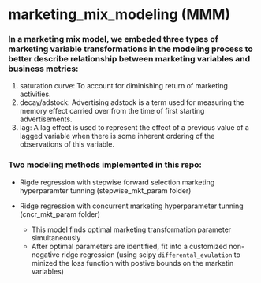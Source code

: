 # marketing_mix_modeling (MMM)

### In a marketing mix model, we embeded three types of marketing variable transformations in the modeling process to better describe relationship between marketing variables and business metrics:
1. saturation curve: To account for diminishing return of marketing activities.
2. decay/adstock: Advertising adstock is a term used for measuring the memory effect carried over from the time of first starting advertisements.
3. lag: A lag effect is used to represent the effect of a previous value of a lagged variable when there is some inherent ordering of the observations of this variable. 

### Two modeling methods implemented in this repo:
* Rigde regression with stepwise forward selection marketing hyperparamter tunning (stepwise_mkt_param folder)

* Ridge regression with concurrent marketing hyperparameter tunning (cncr_mkt_param folder)
  - This model finds optimal marketing transformation parameter simultaneously
  - After optimal parameters are identified, fit into a customized non-negative ridge regression (using scipy ```differental_evulation``` to minized the loss function with postive bounds on the marketin variables)
  



